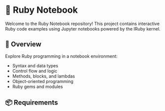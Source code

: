 # 📘 Ruby Notebook

Welcome to the Ruby Notebook repository! This project contains interactive Ruby code examples using Jupyter notebooks powered by the IRuby kernel.

## 🚀 Overview

Explore Ruby programming in a notebook environment:
- Syntax and data types
- Control flow and logic
- Methods, blocks, and lambdas
- Object-oriented programming
- Ruby gems and modules

## 📦 Requirements
